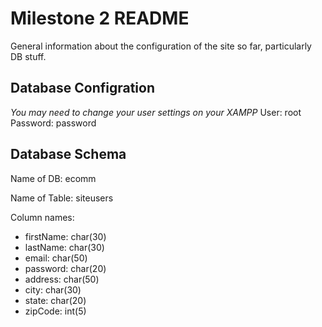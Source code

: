 # Milestone 2 README
General information about the configuration of the site so far, particularly DB stuff.

## Database Configration
*You may need to change your user settings on your XAMPP*
User: root
Password: password

## Database Schema
Name of DB: ecomm

Name of Table: siteusers

Column names:
  - firstName: char(30)
  - lastName: char(30)
  - email: char(50)
  - password: char(20)
  - address: char(50)
  - city: char(30)
  - state: char(20)
  - zipCode: int(5)

